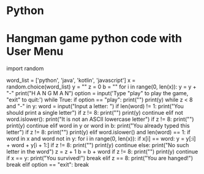 # Python
# Hangman game python code with User Menu
import random

word_list = ['python', 'java', 'kotlin', 'javascript']
x = random.choice(word_list)
y = ""
z = 0
b = ""
for i in range(0, len(x)):
    y = y + "-"
print("H A N G M A N")
option = input('Type "play" to play the game, "exit" to quit:')
while True:
    if option == "play":
        print("")
        print(y)
        while z < 8 and "-" in y:
            word = input("Input a letter: ")
            if len(word) != 1:
                print("You should print a single letter")
                if z != 8:
                    print("")
                    print(y)
                continue
            elif not word.islower():
                print("It is not an ASCII lowercase letter")
                if z != 8:
                    print("")
                    print(y)
                continue
            elif word in y or word in b:
                print("You already typed this letter")
                if z != 8:
                    print("")
                    print(y)
            elif word.islower() and len(word) == 1:
                if word in x and word not in y:
                    for i in range(0, len(x)):
                        if x[i] == word:
                            y = y[:i] + word + y[i + 1:]
                    if z != 8:
                        print("")
                        print(y)
                    continue
                else:
                    print("No such letter in the word")
                    z = z + 1
                    b = b + word
                    if z != 8:
                        print("")
                        print(y)
                    continue
        if x == y:
            print("You survived!")
            break
        elif z == 8:
            print("You are hanged!")
            break
    elif option == "exit":
        break

